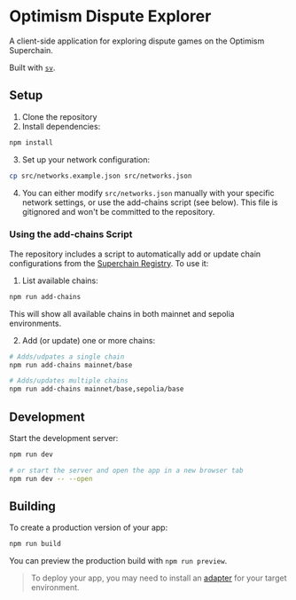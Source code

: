# Optimism Dispute Explorer

A client-side application for exploring dispute games on the Optimism Superchain. 

Built with [`sv`](https://github.com/sveltejs/cli).

## Setup

1. Clone the repository
2. Install dependencies:
```bash
npm install
```
3. Set up your network configuration:
```bash
cp src/networks.example.json src/networks.json
```
4. You can either modify `src/networks.json` manually with your specific network settings, or use the add-chains script (see below). This file is gitignored and won't be committed to the repository.

### Using the add-chains Script

The repository includes a script to automatically add or update chain configurations from the [Superchain Registry](https://github.com/ethereum-optimism/superchain-registry). To use it:

1. List available chains:
```bash
npm run add-chains
```
This will show all available chains in both mainnet and sepolia environments.

2. Add (or update) one or more chains:
```bash
# Adds/udpates a single chain
npm run add-chains mainnet/base

# Adds/updates multiple chains
npm run add-chains mainnet/base,sepolia/base
```

## Development

Start the development server:

```bash
npm run dev

# or start the server and open the app in a new browser tab
npm run dev -- --open
```

## Building

To create a production version of your app:

```bash
npm run build
```

You can preview the production build with `npm run preview`.

> To deploy your app, you may need to install an [adapter](https://svelte.dev/docs/kit/adapters) for your target environment.
